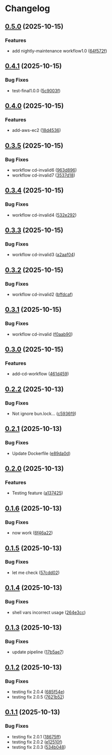 # Changelog

## [0.5.0](https://github.com/MRJonas343/EPAM-CI-CD-FINAL-TASK/compare/v0.4.1...v0.5.0) (2025-10-15)

### Features

* add nightly-maintenance workflow1.0 ([64f572f](https://github.com/MRJonas343/EPAM-CI-CD-FINAL-TASK/commit/64f572f1544e8000b1ed5364af1da636dc74dd03))

## [0.4.1](https://github.com/MRJonas343/EPAM-CI-CD-FINAL-TASK/compare/v0.4.0...v0.4.1) (2025-10-15)

### Bug Fixes

* test-final1.0.0 ([5c9003f](https://github.com/MRJonas343/EPAM-CI-CD-FINAL-TASK/commit/5c9003fd4878c47e93da63fef573e8378a8214f6))

## [0.4.0](https://github.com/MRJonas343/EPAM-CI-CD-FINAL-TASK/compare/v0.3.5...v0.4.0) (2025-10-15)

### Features

* add-aws-ec2 ([18d4536](https://github.com/MRJonas343/EPAM-CI-CD-FINAL-TASK/commit/18d4536e5ef2567454bdfc0d75b779c45c064519))

## [0.3.5](https://github.com/MRJonas343/EPAM-CI-CD-FINAL-TASK/compare/v0.3.4...v0.3.5) (2025-10-15)

### Bug Fixes

* workflow cd-invalid6 ([963d896](https://github.com/MRJonas343/EPAM-CI-CD-FINAL-TASK/commit/963d896735f26bc7477b3d17c95f4fc57a424771))
* workflow cd-invalid7 ([3537d18](https://github.com/MRJonas343/EPAM-CI-CD-FINAL-TASK/commit/3537d18320911885ff8f2a6d25f41d51b4fd2beb))

## [0.3.4](https://github.com/MRJonas343/EPAM-CI-CD-FINAL-TASK/compare/v0.3.3...v0.3.4) (2025-10-15)

### Bug Fixes

* workflow cd-invalid4 ([532e292](https://github.com/MRJonas343/EPAM-CI-CD-FINAL-TASK/commit/532e292f4ded0a1bd1111a036a82b4fbea998ddf))

## [0.3.3](https://github.com/MRJonas343/EPAM-CI-CD-FINAL-TASK/compare/v0.3.2...v0.3.3) (2025-10-15)

### Bug Fixes

* workflow cd-invalid3 ([a2aaf04](https://github.com/MRJonas343/EPAM-CI-CD-FINAL-TASK/commit/a2aaf0438995dc364801357395051efd22ed5701))

## [0.3.2](https://github.com/MRJonas343/EPAM-CI-CD-FINAL-TASK/compare/v0.3.1...v0.3.2) (2025-10-15)

### Bug Fixes

* workflow cd-invalid2 ([bffdcaf](https://github.com/MRJonas343/EPAM-CI-CD-FINAL-TASK/commit/bffdcafedd3c14017776c151b7c80807c37ce7dc))

## [0.3.1](https://github.com/MRJonas343/EPAM-CI-CD-FINAL-TASK/compare/v0.3.0...v0.3.1) (2025-10-15)

### Bug Fixes

* workflow cd-invalid ([f0aab90](https://github.com/MRJonas343/EPAM-CI-CD-FINAL-TASK/commit/f0aab902c7c5d416f3a59c21fb7df212c9b1bea5))

## [0.3.0](https://github.com/MRJonas343/EPAM-CI-CD-FINAL-TASK/compare/v0.2.2...v0.3.0) (2025-10-15)

### Features

* add-cd-workflow ([461d459](https://github.com/MRJonas343/EPAM-CI-CD-FINAL-TASK/commit/461d4594fb7ec2c5abc7895fc35272bf331af4b5))

## [0.2.2](https://github.com/MRJonas343/EPAM-CI-CD-FINAL-TASK/compare/v0.2.1...v0.2.2) (2025-10-13)

### Bug Fixes

* Not ignore bun.lock... ([c5936f9](https://github.com/MRJonas343/EPAM-CI-CD-FINAL-TASK/commit/c5936f984e613018196ea88fd306853f172a9941))

## [0.2.1](https://github.com/MRJonas343/EPAM-CI-CD-FINAL-TASK/compare/v0.2.0...v0.2.1) (2025-10-13)

### Bug Fixes

* Update Dockerfile ([e89da0d](https://github.com/MRJonas343/EPAM-CI-CD-FINAL-TASK/commit/e89da0d981524bcdc97c6931eeacf13898c49aac))

## [0.2.0](https://github.com/MRJonas343/EPAM-CI-CD-FINAL-TASK/compare/v0.1.6...v0.2.0) (2025-10-13)

### Features

* Testing feature ([a137425](https://github.com/MRJonas343/EPAM-CI-CD-FINAL-TASK/commit/a137425116016b788e8c92e071a4a473eee78427))

## [0.1.6](https://github.com/MRJonas343/EPAM-CI-CD-FINAL-TASK/compare/v0.1.5...v0.1.6) (2025-10-13)

### Bug Fixes

* now work ([6f46a22](https://github.com/MRJonas343/EPAM-CI-CD-FINAL-TASK/commit/6f46a223540e2727a50abfe04491be7949d598fb))

## [0.1.5](https://github.com/MRJonas343/EPAM-CI-CD-FINAL-TASK/compare/v0.1.4...v0.1.5) (2025-10-13)

### Bug Fixes

* let me check ([57cdd02](https://github.com/MRJonas343/EPAM-CI-CD-FINAL-TASK/commit/57cdd028256e8c1f9eb6fc4986d4adcc5fafba85))

## [0.1.4](https://github.com/MRJonas343/EPAM-CI-CD-FINAL-TASK/compare/v0.1.3...v0.1.4) (2025-10-13)

### Bug Fixes

* shell vars incorrect usage ([264e3cc](https://github.com/MRJonas343/EPAM-CI-CD-FINAL-TASK/commit/264e3cc5b7b857abda0f2826dc76842328f51a65))

## [0.1.3](https://github.com/MRJonas343/EPAM-CI-CD-FINAL-TASK/compare/v0.1.2...v0.1.3) (2025-10-13)

### Bug Fixes

* update pipeline ([17b5ae7](https://github.com/MRJonas343/EPAM-CI-CD-FINAL-TASK/commit/17b5ae708aa3a9959aa448d6badd44cfcea9fd42))

## [0.1.2](https://github.com/MRJonas343/EPAM-CI-CD-FINAL-TASK/compare/v0.1.1...v0.1.2) (2025-10-13)

### Bug Fixes

* testing fix 2.0.4 ([685f54e](https://github.com/MRJonas343/EPAM-CI-CD-FINAL-TASK/commit/685f54ee2c06bbb491f190190183e8af6829009e))
* testing fix 2.0.5 ([7621b52](https://github.com/MRJonas343/EPAM-CI-CD-FINAL-TASK/commit/7621b52590475c7b49a3d0bfcf9829a6bf7ca414))

## [0.1.1](https://github.com/MRJonas343/EPAM-CI-CD-FINAL-TASK/compare/v0.1.0...v0.1.1) (2025-10-13)

### Bug Fixes

* testing fix 2.0.1 ([18675ff](https://github.com/MRJonas343/EPAM-CI-CD-FINAL-TASK/commit/18675ffbbfa73d32febced43935da18fbdff4414))
* testing fix 2.0.2 ([e12510f](https://github.com/MRJonas343/EPAM-CI-CD-FINAL-TASK/commit/e12510f6a40653e98da0dd98d8735add8555328f))
* testing fix 2.0.3 ([534b048](https://github.com/MRJonas343/EPAM-CI-CD-FINAL-TASK/commit/534b048633a4fc86c7ae0dd61dfde2fe5f547f35))
